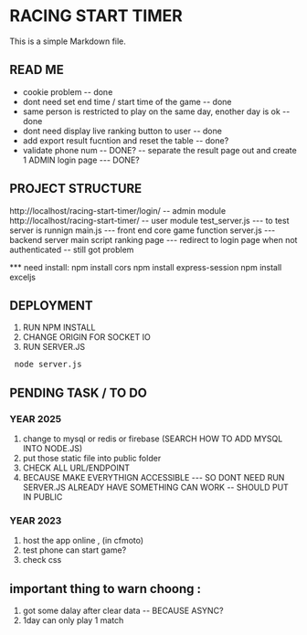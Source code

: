 # RACING START TIMER

This is a simple Markdown file.

## READ ME
- cookie problem -- done 
- dont need set end time / start time of the game -- done 
- same person is restricted to play on the same day, enother day is ok -- done 
- dont need display live ranking button to user -- done 
- add export result fucntion and reset the table  -- done? 
- validate phone num  -- DONE? 
-- separate the result page out and create 1 ADMIN login page --- DONE?

## PROJECT STRUCTURE
http://localhost/racing-start-timer/login/ -- admin module
http://localhost/racing-start-timer/ -- user module
test_server.js --- to test server is runnign 
main.js ---  front end core game function
server.js --- backend server main script
ranking page --- redirect to login page when not authenticated -- still got problem 

*** need install:
npm install cors
npm install express-session
npm install exceljs

## DEPLOYMENT 
1. RUN NPM INSTALL
2. CHANGE ORIGIN FOR SOCKET IO
3. RUN SERVER.JS
<pre> node server.js </pre>

## PENDING TASK / TO DO
### YEAR 2025
1. change to mysql or redis or firebase (SEARCH HOW TO ADD MYSQL INTO NODE.JS)
2. put those static file into public folder
3. CHECK ALL URL/ENDPOINT
4. BECAUSE MAKE EVERYTHIGN ACCESSIBLE --- SO DONT NEED RUN SERVER.JS ALREADY HAVE SOMETHING CAN WORK -- SHOULD PUT IN PUBLIC

### YEAR 2023
1. host the app online , (in cfmoto)
2. test phone can start game?
3. check css

## important thing to warn choong :
1. got some dalay after clear data -- BECAUSE ASYNC?
2. 1day can only play 1 match 



